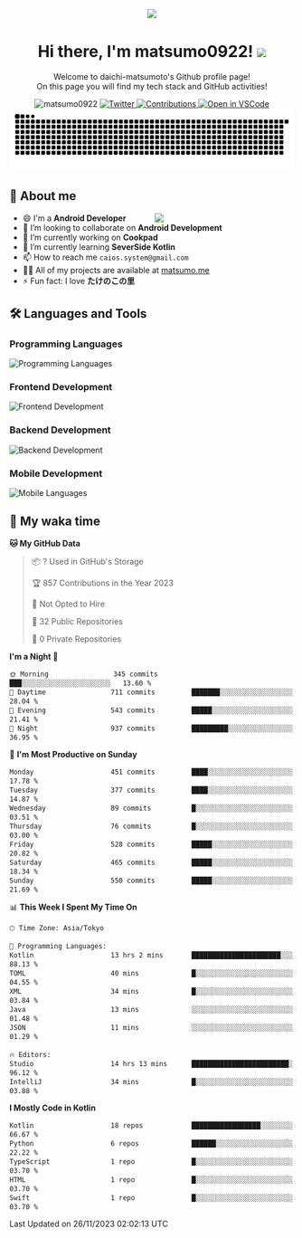 <p align="center"><img src="https://capsule-render.vercel.app/api?type=waving&color=gradient&height=300&section=header&text=Hi%20I%27m%20matsumo&fontSize=90&animation=fadeIn&fontAlignY=38&desc=Welcome%20to%20daichi-matsumoto%27s%20GitHub%20profile%20&descAlignY=55&descAlign=62"></p>

<h1 align="center">Hi there, I'm matsumo0922! <img src="https://media.giphy.com/media/hvRJCLFzcasrR4ia7z/giphy.gif" width="32"></h1>

<p align="center">
Welcome to daichi-matsumoto's Github profile page!<br>
On this page you will find my tech stack and GitHub activities!
</p>

<div align="center">
  <img src="https://komarev.com/ghpvc/?username=matsumo0922&label=Profile%20views&color=ac3726&style=flat" alt="matsumo0922" />
  <a href="https://twitter.com/matsumo0922">
    <img src="https://badgen.net/badge/twitter/@matsumo0922?icon=twitter" alt="Twitter" />
  </a>
  <a href="https://qiita.com/CAIOS">
    <img src="https://badgen.org/img/qiita/CAIOS/contributions?style=flat" alt="Contributions" />
  </a>
  <a href="https://open.vscode.dev/matsumo0922/matsumo0922">
    <img alt="Open in VSCode" src="https://img.shields.io/static/v1?logo=visualstudiocode&label=&message=Open%20in%20Visual%20Studio%20Code&labelColor=2c2c32&color=007acc&logoColor=007acc" />
  </a>
</div>

<picture>
  <source media="(prefers-color-scheme: dark)" srcset="./resources/github-contribution-grid-snake-dark.svg" />
  <source media="(prefers-color-scheme: light)" srcset="./resources/github-contribution-grid-snake-light.svg" />
  <img alt="github-snake" src="./resources/github-contribution-grid-snake-light.svg" />
</picture>

## 📝 About me

<picture>
  <source media="(prefers-color-scheme: dark)" srcset="https://github-readme-stats.vercel.app/api?username=matsumo0922&show_icons=true&locale=en&theme=dark" />
  <source media="(prefers-color-scheme: light)" srcset="https://github-readme-stats.vercel.app/api?username=matsumo0922&show_icons=true&locale=en&theme=default" />
  <img align="right" width="49%" src="https://github-readme-stats.vercel.app/api?username=matsumo0922&show_icons=true&locale=en&theme=default" />
</picture>

- 😄 I'm a **Android Developer**
- 👯 I’m looking to collaborate on **Android Development**
- 🔭 I’m currently working on **Cookpad**
- 🌱 I’m currently learning **SeverSide Kotlin**
- 📫 How to reach me `caios.system@gmail.com`
- 👨‍💻 All of my projects are available at [matsumo.me](matsumo.me)
- ⚡ Fun fact: I love **たけのこの里**

## 🛠️ Languages and Tools

### Programming Languages
![Programming Languages](https://skillicons.dev/icons?i=kotlin,java,c,cpp,ruby,py,md)

### Frontend Development
![Frontend Development](https://skillicons.dev/icons?i=kotlin,next,react,html,css)

### Backend Development
![Backend Development](https://skillicons.dev/icons?i=kotlin,graphql,rails,redis,nodejs)

### Mobile Development
![Mobile Languages](https://skillicons.dev/icons?i=kotlin,ktor)

## 📌 My waka time
<!--START_SECTION:waka-->
**🐱 My GitHub Data** 

> 📦 ? Used in GitHub's Storage 
 > 
> 🏆 857 Contributions in the Year 2023
 > 
> 🚫 Not Opted to Hire
 > 
> 📜 32 Public Repositories 
 > 
> 🔑 0 Private Repositories 
 > 
**I'm a Night 🦉** 

```text
🌞 Morning                345 commits         ███░░░░░░░░░░░░░░░░░░░░░░   13.60 % 
🌆 Daytime                711 commits         ███████░░░░░░░░░░░░░░░░░░   28.04 % 
🌃 Evening                543 commits         █████░░░░░░░░░░░░░░░░░░░░   21.41 % 
🌙 Night                  937 commits         █████████░░░░░░░░░░░░░░░░   36.95 % 
```
📅 **I'm Most Productive on Sunday** 

```text
Monday                   451 commits         ████░░░░░░░░░░░░░░░░░░░░░   17.78 % 
Tuesday                  377 commits         ████░░░░░░░░░░░░░░░░░░░░░   14.87 % 
Wednesday                89 commits          █░░░░░░░░░░░░░░░░░░░░░░░░   03.51 % 
Thursday                 76 commits          █░░░░░░░░░░░░░░░░░░░░░░░░   03.00 % 
Friday                   528 commits         █████░░░░░░░░░░░░░░░░░░░░   20.82 % 
Saturday                 465 commits         █████░░░░░░░░░░░░░░░░░░░░   18.34 % 
Sunday                   550 commits         █████░░░░░░░░░░░░░░░░░░░░   21.69 % 
```


📊 **This Week I Spent My Time On** 

```text
🕑︎ Time Zone: Asia/Tokyo

💬 Programming Languages: 
Kotlin                   13 hrs 2 mins       ██████████████████████░░░   88.13 % 
TOML                     40 mins             █░░░░░░░░░░░░░░░░░░░░░░░░   04.55 % 
XML                      34 mins             █░░░░░░░░░░░░░░░░░░░░░░░░   03.84 % 
Java                     13 mins             ░░░░░░░░░░░░░░░░░░░░░░░░░   01.48 % 
JSON                     11 mins             ░░░░░░░░░░░░░░░░░░░░░░░░░   01.29 % 

🔥 Editors: 
Studio                   14 hrs 13 mins      ████████████████████████░   96.12 % 
IntelliJ                 34 mins             █░░░░░░░░░░░░░░░░░░░░░░░░   03.88 % 
```

**I Mostly Code in Kotlin** 

```text
Kotlin                   18 repos            █████████████████░░░░░░░░   66.67 % 
Python                   6 repos             ██████░░░░░░░░░░░░░░░░░░░   22.22 % 
TypeScript               1 repo              █░░░░░░░░░░░░░░░░░░░░░░░░   03.70 % 
HTML                     1 repo              █░░░░░░░░░░░░░░░░░░░░░░░░   03.70 % 
Swift                    1 repo              █░░░░░░░░░░░░░░░░░░░░░░░░   03.70 % 
```




 Last Updated on 26/11/2023 02:02:13 UTC
<!--END_SECTION:waka-->

